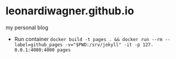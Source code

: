 # leonardiwagner.github.io
my personal blog

- Run container
`docker build -t pages . && docker run --rm --label=github_pages -v="$PWD:/srv/jekyll" -it -p 127.
0.0.1:4000:4000 pages`
